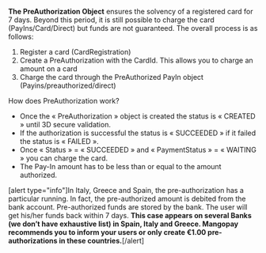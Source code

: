 **The PreAuthorization Object** ensures the solvency of a registered card for 7 days. Beyond this period, it is still possible to charge the card (PayIns/Card/Direct) but funds are not guaranteed.
The overall process is as follows:
1. Register a card (CardRegistration)
2.  Create a PreAuthorization with the CardId. This allows you to charge an amount on a card
3.  Charge the card through the PreAuthorized PayIn object (Payins/preauthorized/direct)

How does PreAuthorization work?

* Once the « PreAuthorization » object is created the status is « CREATED » until 3D secure validation.
* If the authorization is successful the status is « SUCCEEDED » if it failed the status is « FAILED ».
* Once « Status » = « SUCCEEDED » and « PaymentStatus » = « WAITING » you can charge the card.
* The Pay-In amount has to be less than or equal to the amount authorized.

[alert type="info"]In Italy, Greece and Spain, the pre-authorization has a particular running. In fact, the pre-authorized amount is debited from the bank account. Pre-authorized funds are stored by the bank. The user will get his/her funds back within 7 days.
**This case appears on several Banks (we don’t have exhaustive list) in Spain, Italy and Greece. Mangopay recommends you to inform your users or only create €1.00 pre-authorizations in these countries.**[/alert]
